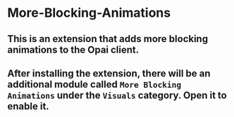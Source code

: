 # More-Blocking-Animations
## This is an extension that adds more blocking animations to the Opai client.
## After installing the extension, there will be an additional module called `More Blocking Animations` under the `Visuals` category. Open it to enable it.

